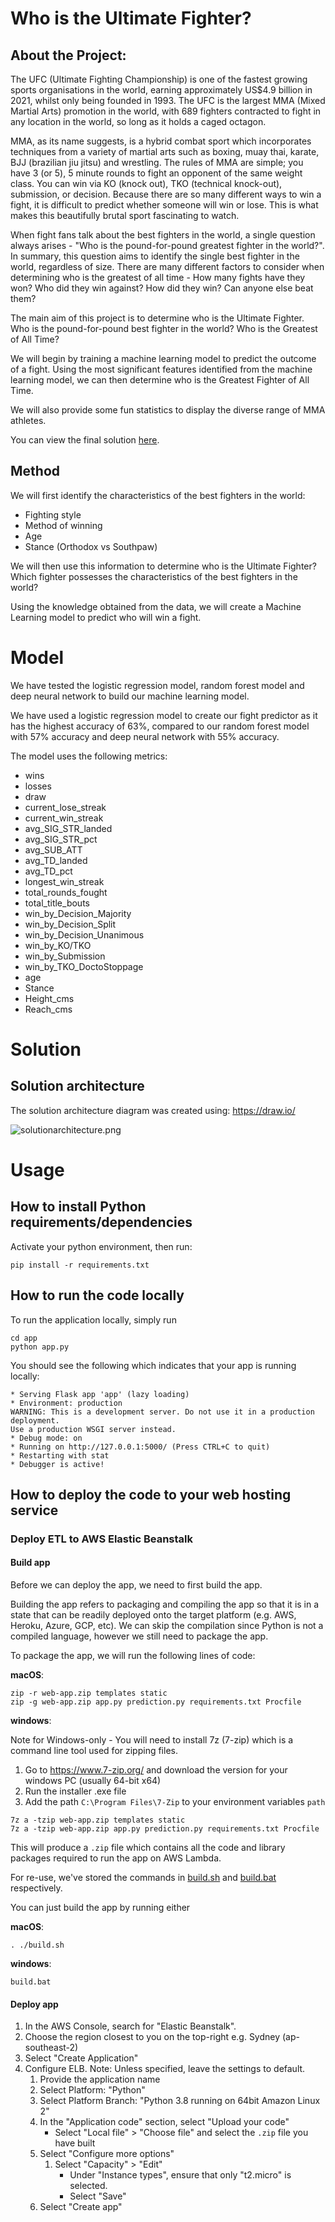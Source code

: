 # Who is the Ultimate Fighter?

## About the Project:

The UFC (Ultimate Fighting Championship) is one of the fastest growing sports organisations in the world, earning approximately US$4.9 billion in 2021, whilst only being founded in 1993. The UFC is the largest MMA (Mixed Martial Arts) promotion in the world, with 689 fighters contracted to fight in any location in the world, so long as it holds a caged octagon. 

MMA, as its name suggests, is a hybrid combat sport which incorporates techniques from a variety of martial arts such as boxing, muay thai, karate, BJJ (brazilian jiu jitsu) and wrestling. The rules of MMA are simple; you have 3 (or 5), 5 minute rounds to fight an opponent of the same weight class. You can win via KO (knock out), TKO (technical knock-out), submission, or decision. Because there are so many different ways to win a fight, it is difficult to predict whether someone will win or lose. This is what makes this beautifully brutal sport fascinating to watch.

When fight fans talk about the best fighters in the world, a single question always arises - "Who is the pound-for-pound greatest fighter in the world?". In summary, this question aims to identify the single best fighter in the world, regardless of size. There are many different factors to consider when determining who is the greatest of all time - How many fights have they won? Who did they win against? How did they win? Can anyone else beat them?

The main aim of this project is to determine who is the Ultimate Fighter. Who is the pound-for-pound best fighter in the world? Who is the Greatest of All Time?

We will begin by training a machine learning model to predict the outcome of a fight. Using the most significant features identified from the machine learning model, we can then determine who is the Greatest Fighter of All Time.

We will also provide some fun statistics to display the diverse range of MMA athletes.

You can view the final solution [here](http://ufcprediction-env.eba-3sujs7yp.ap-southeast-2.elasticbeanstalk.com/).

## Method

We will first identify the characteristics of the best fighters in the world: 
- Fighting style
- Method of winning
- Age
- Stance (Orthodox vs Southpaw)

We will then use this information to determine who is the Ultimate Fighter? Which fighter possesses the characteristics of the best fighters in the world? 

Using the knowledge obtained from the data, we will create a Machine Learning model to predict who will win a fight.

# Model
We have tested the logistic regression model, random forest model and deep neural network to build our machine learning model.

We have used a logistic regression model to create our fight predictor as it has the highest accuracy of 63%, compared to our random forest model with 57% accuracy and deep neural network with 55% accuracy.

The model uses the following metrics:
- wins
- losses
- draw
- current_lose_streak
- current_win_streak
- avg_SIG_STR_landed
- avg_SIG_STR_pct
- avg_SUB_ATT
- avg_TD_landed
- avg_TD_pct
- longest_win_streak
- total_rounds_fought
- total_title_bouts
- win_by_Decision_Majority
- win_by_Decision_Split
- win_by_Decision_Unanimous
- win_by_KO/TKO
- win_by_Submission
- win_by_TKO_DoctoStoppage
- age
- Stance
- Height_cms
- Reach_cms

# Solution 

## Solution architecture 

The solution architecture diagram was created using: https://draw.io/

![solutionarchitecture.png](app/solutionarchitecture.png)


# Usage

## How to install Python requirements/dependencies
Activate your python environment, then run:

```
pip install -r requirements.txt
```
## How to run the code locally

To run the application locally, simply run 

```
cd app
python app.py
```

You should see the following which indicates that your app is running locally: 
```
* Serving Flask app 'app' (lazy loading)
* Environment: production
WARNING: This is a development server. Do not use it in a production deployment.
Use a production WSGI server instead.
* Debug mode: on
* Running on http://127.0.0.1:5000/ (Press CTRL+C to quit)
* Restarting with stat
* Debugger is active!
```

## How to deploy the code to your web hosting service 

### Deploy ETL to AWS Elastic Beanstalk 

#### Build app

Before we can deploy the app, we need to first build the app. 

Building the app refers to packaging and compiling the app so that it is in a state that can be readily deployed onto the target platform (e.g. AWS, Heroku, Azure, GCP, etc). We can skip the compilation since Python is not a compiled language, however we still need to package the app. 

To package the app, we will run the following lines of code: 

<b>macOS</b>:
```
zip -r web-app.zip templates static
zip -g web-app.zip app.py prediction.py requirements.txt Procfile
```

<b>windows</b>:

Note for Windows-only - You will need to install 7z (7-zip) which is a command line tool used for zipping files. 

1. Go to https://www.7-zip.org/ and download the version for your windows PC (usually 64-bit x64)
2. Run the installer .exe file 
3. Add the path `C:\Program Files\7-Zip` to your environment variables `path` 

```
7z a -tzip web-app.zip templates static
7z a -tzip web-app.zip app.py prediction.py requirements.txt Procfile
```

This will produce a `.zip` file which contains all the code and library packages required to run the app on AWS Lambda.  

For re-use, we've stored the commands in [build.sh](app/build.sh) and [build.bat](app/build.bat) respectively. 

You can just build the app by running either 

<b>macOS</b>:
```
. ./build.sh
```

<b>windows</b>:
```
build.bat
```

#### Deploy app

1. In the AWS Console, search for "Elastic Beanstalk". 
2. Choose the region closest to you on the top-right e.g. Sydney (ap-southeast-2)
3. Select "Create Application" 
4. Configure ELB. Note: Unless specified, leave the settings to default. 
    1. Provide the application name 
    2. Select Platform: "Python"
    3. Select Platform Branch: "Python 3.8 running on 64bit Amazon Linux 2"
    4. In the "Application code" section, select "Upload your code"
        - Select "Local file" > "Choose file" and select the `.zip` file you have built 
    5. Select "Configure more options" 
        1. Select "Capacity" > "Edit" 
            - Under "Instance types", ensure that only "t2.micro" is selected. 
            - Select "Save" 
    6. Select "Create app" 